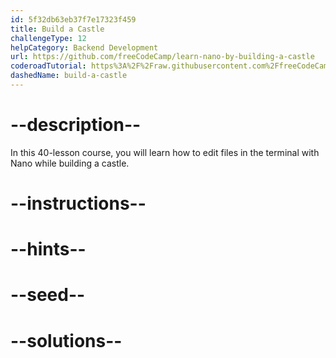 ```yaml
---
id: 5f32db63eb37f7e17323f459
title: Build a Castle
challengeType: 12
helpCategory: Backend Development
url: https://github.com/freeCodeCamp/learn-nano-by-building-a-castle
coderoadTutorial: https%3A%2F%2Fraw.githubusercontent.com%2FfreeCodeCamp%2Flearn-nano-by-building-a-castle%2Fmain%2Ftutorial.json
dashedName: build-a-castle
---
```


# --description--

In this 40-lesson course, you will learn how to edit files in the terminal with Nano while building a castle.

# --instructions--

# --hints--

# --seed--

# --solutions--
